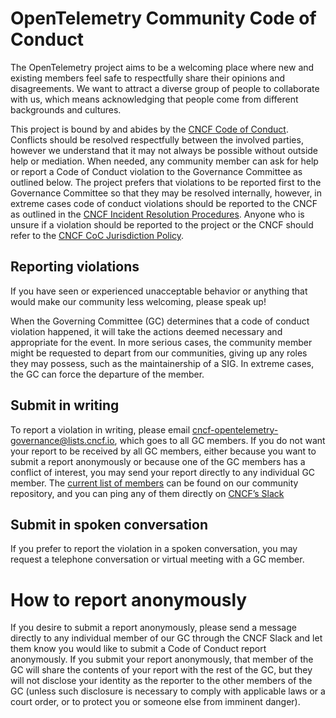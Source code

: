 # OpenTelemetry Community Code of Conduct

The OpenTelemetry project aims to be a welcoming place where new and existing
members feel safe to respectfully share their opinions and disagreements. We
want to attract a diverse group of people to collaborate with us, which means
acknowledging that people come from different backgrounds and cultures. 

This project is bound by and abides by the [CNCF Code of
Conduct](https://github.com/cncf/foundation/blob/master/code-of-conduct.md).
Conflicts should be resolved respectfully between the involved parties, however
we understand that it may not always be possible without outside help or
mediation. When needed, any community member can ask for help or report a Code
of Conduct violation to the Governance Committee as outlined below. The project
prefers that violations to be reported first to the Governance Committee so that
they may be resolved internally, however, in extreme cases code of conduct
violations should be reported to the CNCF as outlined in the [CNCF Incident
Resolution
Procedures](https://github.com/cncf/foundation/blob/main/code-of-conduct/coc-incident-resolution-procedures.md).
Anyone who is unsure if a violation should be reported to the project or the
CNCF should refer to the [CNCF CoC Jurisdiction
Policy](https://github.com/cncf/foundation/blob/main/code-of-conduct/coc-committee-jurisdiction-policy.md).

## Reporting violations

If you have seen or experienced unacceptable behavior or anything that would
make our community less welcoming, please speak up!

When the Governing Committee (GC) determines that a code of conduct violation
happened, it will take the actions deemed necessary and appropriate for the
event. In more serious cases, the community member might be requested to depart
from our communities, giving up any roles they may possess, such as the
maintainership of a SIG. In extreme cases, the GC can force the departure of the
member.

## Submit in writing

To report a violation in writing, please email
cncf-opentelemetry-governance@lists.cncf.io, which goes to all GC members. If
you do not want your report to be received by all GC members, either because you
want to submit a report anonymously or because one of the GC members has a
conflict of interest, you may send your report directly to any individual GC
member. The [current list of
members](https://github.com/open-telemetry/community/blob/main/community-members.md#governance-committee)
can be found on our community repository, and you can ping any of them directly
on [CNCF’s Slack](https://slack.cncf.io)

## Submit in spoken conversation

If you prefer to report the violation in a spoken conversation, you may request
a telephone conversation or virtual meeting with a GC member.

# How to report anonymously

If you desire to submit a report anonymously, please send a message directly to
any individual member of our GC through the CNCF Slack and let them know you
would like to submit a Code of Conduct report anonymously. If you submit your
report anonymously, that member of the GC will share the contents of your report
with the rest of the GC, but they will not disclose your identity as the
reporter to the other members of the GC (unless such disclosure is necessary to
comply with applicable laws or a court order, or to protect you or someone else
from imminent danger).

